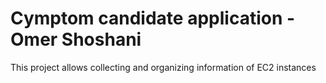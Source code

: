 # Cymptom candidate application - Omer Shoshani
This project allows collecting and organizing information of EC2 instances
